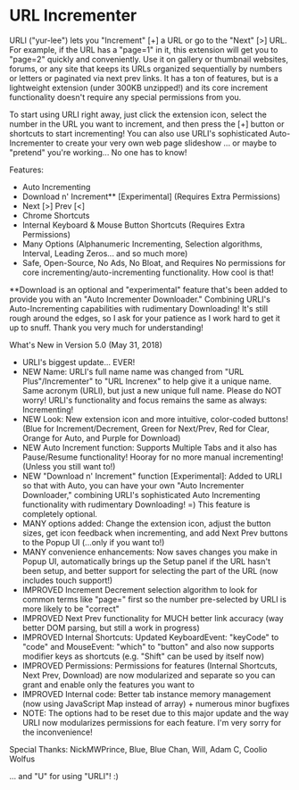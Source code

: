 # URL Incrementer

URLI ("yur-lee") lets you "Increment" [+] a URL or go to the "Next" [>] URL. For example, if the URL has a "page=1" in it, this extension will get you to "page=2" quickly and conveniently. Use it on gallery or thumbnail websites, forums, or any site that keeps its URLs organized sequentially by numbers or letters or paginated via next prev links. It has a ton of features, but is a lightweight extension (under 300KB unzipped!) and its core increment functionality doesn't require any special permissions from you.

To start using URLI right away, just click the extension icon, select the number in the URL you want to increment, and then press the [+] button or shortcuts to start incrementing!
You can also use URLI's sophisticated Auto-Incrementer to create your very own web page slideshow ... or maybe to "pretend" you're working... No one has to know!

Features:
- Auto Incrementing
- Download n' Increment** [Experimental] (Requires Extra Permissions)
- Next [>] Prev [<]
- Chrome Shortcuts
- Internal Keyboard & Mouse Button Shortcuts (Requires Extra Permissions)
- Many Options (Alphanumeric Incrementing, Selection algorithms, Interval, Leading Zeros... and so much more)
- Safe, Open-Source, No Ads, No Bloat, and Requires No permissions for core incrementing/auto-incrementing functionality. How cool is that!

**Download is an optional and "experimental" feature that's been added to provide you with an "Auto Incrementer Downloader." Combining URLI's Auto-Incrementing capabilities with rudimentary Downloading! It's still rough around the edges, so I ask for your patience as I work hard to get it up to snuff. Thank you very much for understanding!

What's New in Version 5.0 (May 31, 2018)
- URLI's biggest update... EVER!
- NEW Name: URLI's full name name was changed from "URL Plus"/Incrementer" to "URL Increnex" to help give it a unique name. Same acronym (URLI), but just a new unique full name. Please do NOT worry! URLI's functionality and focus remains the same as always: Incrementing!
- NEW Look: New extension icon and more intuitive, color-coded buttons! (Blue for Increment/Decrement, Green for Next/Prev, Red for Clear, Orange for Auto, and Purple for Download)
- NEW Auto Increment function: Supports Multiple Tabs and it also has Pause/Resume functionality! Hooray for no more manual incrementing! (Unless you still want to!)
- NEW "Download n' Increment" function [Experimental]: Added to URLI so that with Auto, you can have your own "Auto Incrementer Downloader," combining URLI's sophisticated Auto Incrementing functionality with rudimentary Downloading! =) This feature is completely optional.
- MANY options added: Change the extension icon, adjust the button sizes, get icon feedback when incrementing, and add Next Prev buttons to the Popup UI (...only if you want to!)
- MANY convenience enhancements: Now saves changes you make in Popup UI, automatically brings up the Setup panel if the URL hasn't been setup, and better support for selecting the part of the URL (now includes touch support!)
- IMPROVED Increment Decrement selection algorithm to look for common terms like "page=" first so the number pre-selected by URLI is more likely to be "correct"
- IMPROVED Next Prev functionality for MUCH better link accuracy (way better DOM parsing, but still a work in progress)
- IMPROVED Internal Shortcuts: Updated KeyboardEvent: "keyCode" to "code" and MouseEvent: "which" to "button" and also now supports modifier keys as shortcuts (e.g. "Shift" can be used by itself now)
- IMPROVED Permissions: Permissions for features (Internal Shortcuts, Next Prev, Download) are now modularized and separate so you can grant and enable only the features you want to
- IMPROVED Internal code: Better tab instance memory management (now using JavaScript Map instead of array) + numerous minor bugfixes
- NOTE: The options had to be reset due to this major update and the way URLI now modularizes permissions for each feature. I'm very sorry for the inconvenience!

Special Thanks:
NickMWPrince, Blue, Blue Chan, Will, Adam C, Coolio Wolfus

... and "U" for using "URLI"! :)